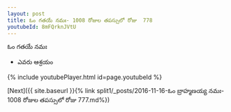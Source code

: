 ```yaml
---
layout: post
title: ఓం గతయే నమః- 1008 రోజుల తపస్సులో రోజు  778
youtubeId: 8mFQrknJVtU
---
```

 
 
 ఓం గతయే నమః  
 
 -  ఎవరు ఆశ్రయం 
 
  
 
  
 
 
 
 
 
 


{% include youtubePlayer.html id=page.youtubeId %}
 
[Next]({{ site.baseurl }}{% link  split1/_posts/2016-11-16-ఓం బ్రాహ్మణయ్య నమః- 1008 రోజుల తపస్సులో రోజు  777.md%})
 
